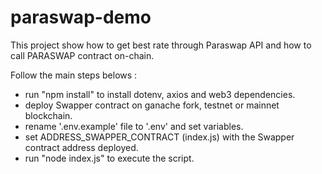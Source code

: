 # paraswap-demo
This project show how to get best rate through Paraswap API and how to call PARASWAP contract on-chain.

Follow the main steps belows :<br/>
  - run "npm install" to install dotenv, axios and web3 dependencies.<br/>
  - deploy Swapper contract on ganache fork, testnet or mainnet blockchain.<br/>
  - rename '.env.example' file to '.env' and set variables.<br/>
  - set ADDRESS_SWAPPER_CONTRACT (index.js) with the Swapper contract address deployed.<br/>
  - run "node index.js" to execute the script.<br/>
